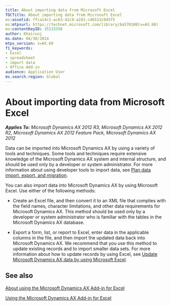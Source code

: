 ```yaml
---
title: About importing data from Microsoft Excel
TOCTitle: About importing data from Microsoft Excel
ms:assetid: ffca14c1-ac63-42c9-a241-c46513c945f5
ms:mtpsurl: https://technet.microsoft.com/library/Aa570108(v=AX.60)
ms:contentKeyID: 35133358
author: Khairunj
ms.date: 04/30/2014
mtps_version: v=AX.60
f1_keywords:
- Excel
- spreadsheet
- import data
- Office Add-in
audience: Application User
ms.search.region: Global
---
```


# About importing data from Microsoft Excel 


_**Applies To:** Microsoft Dynamics AX 2012 R3, Microsoft Dynamics AX 2012 R2, Microsoft Dynamics AX 2012 Feature Pack, Microsoft Dynamics AX 2012_

Data can be imported into Microsoft Dynamics AX by using a variety of tools and techniques. Some tools and techniques require extensive knowledge of the Microsoft Dynamics AX system and internal structure, and should be used only by a developer or system administrator. For more information about using developer tools to import data, see [Plan data import, export, and migration](plan-data-import-export-and-migration.md).

You can also import data into Microsoft Dynamics AX by using Microsoft Excel. Use either of the following methods:

  - Create an Excel file, and then convert it to an XML file that complies with the field names, character limitations, and other data requirements for Microsoft Dynamics AX. This method should be used only by a developer or system administrator who is familiar with the tables in the Microsoft Dynamics AX database.

  - Export a form, list, or report to Excel, enter data in the applicable columns in the file, and then import the updated data back into Microsoft Dynamics AX. We recommend that you use this method to update existing records and to import smaller data sets. For more information about how to update records by using Excel, see [Update Microsoft Dynamics AX data by using Microsoft Excel](update-microsoft-dynamics-ax-data-by-using-microsoft-excel.md).

## See also

[About using the Microsoft Dynamics AX Add-in for Excel](about-using-the-microsoft-dynamics-ax-add-in-for-excel.md)

[Using the Microsoft Dynamics AX Add-in for Excel](using-the-microsoft-dynamics-ax-add-in-for-excel.md)

  


